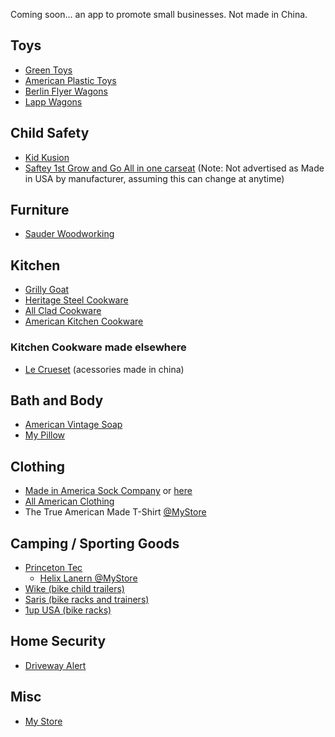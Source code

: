 Coming soon... an app to promote small businesses.  Not made in China.

## Toys
  - [Green Toys](https://www.greentoys.com)
  - [American Plastic Toys](https://americanplastictoys.com)
  - [Berlin Flyer Wagons](https://premierwagons.com)
  - [Lapp Wagons](https://lappwagons.com/product/wagon-sun-top/)

## Child Safety
  - [Kid Kusion](https://www.kidkusion.com)
  - [Saftey 1st Grow and Go All in one carseat](https://www.safety1st.com/grow-and-go) (Note: Not advertised as Made in USA by manufacturer, assuming this can change at anytime)

## Furniture
  - [Sauder Woodworking](https://www.sauder.com)

## Kitchen
  - [Grilly Goat](https://grillygoat.godaddysites.com)
  - [Heritage Steel Cookware](https://heritagesteel.us)
  - [All Clad Cookware](https://all-clad.com)
  - [American Kitchen Cookware](https://americankitchencookware.com)
  ### Kitchen Cookware made elsewhere
  - [Le Crueset](https://www.lecreuset.com) (acessories made in china)

## Bath and Body
  - [American Vintage Soap](https://avsoapco.com)
  - [My Pillow](https://www.mypillow.com)

## Clothing
  - [Made in America Sock Company](https://madeinamericasockcompany.com) or [here](https://www.mypillow.com/made-in-america-socks.html)
  - [All American Clothing](https://www.allamericanclothing.com)
  - The True American Made T-Shirt [@MyStore](https://www.mypillow.com/the-true-american-made-t-shirt.html)

## Camping / Sporting Goods
  - [Princeton Tec](https://princetontec.com)
    - [Helix Lanern @MyStore](https://www.mypillow.com/princeton-tec-led-helix-lantern.html)
  - [Wike (bike child trailers)](https://wicycle.com/products/bike-trailers/junior-bicycle-trailer)
  - [Saris (bike racks and trainers)](https://www.saris.com)
  - [1up USA (bike racks)](https://www.1up-usa.com)

## Home Security
  - [Driveway Alert](https://drivewayalert.com)

## Misc
- [My Store](https://www.mystore.com)

